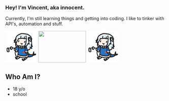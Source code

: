 ### Hey! I'm Vincent, aka innocent.

Currently, I'm still learning things  and getting into coding.
I like to tinker with API's, automation and stuff. 

<img src="https://raw.githubusercontent.com/innocentDE/innocentDE/main/.github/yep_thats_me_when_coding.gif" width="100" height="100"> <img src="https://github-readme-stats.vercel.app/api/top-langs/?username=innocentDE" width="150" height="100"> <img src="https://raw.githubusercontent.com/innocentDE/innocentDE/main/.github/yep_thats_me_when_coding.gif" width="100" height="100">

## Who Am I?

- 18 y/o
- school